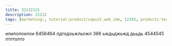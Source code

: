 ```yaml
---
title: 32132131
description: 21212
tags: [marketing:, tutorial:product/sapui5_web_ide, 12345, products:tech/73554900100700000996, products:tech/67838200100800004076, tutorial:technology/sql, products:tech/73554900100700001290, products:tech/73554900100700000996/67837800100800004901, 222]
---
```

илилолоилои 6456464
лдтодоьжльожл 366
ьждьджьжд дььдь 4544545 лтлтолто
